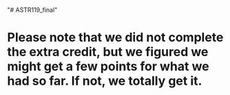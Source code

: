 "# ASTR119_final" 
# Please note that we did not complete the extra credit, but we figured we might get a few points for what we had so far. If not, we totally get it.
